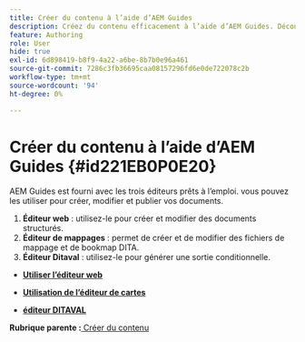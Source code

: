 ```yaml
---
title: Créer du contenu à l’aide d’AEM Guides
description: Créez du contenu efficacement à l’aide d’AEM Guides. Découvrez comment créer, modifier et publier vos documents dans AEM Guides.
feature: Authoring
role: User
hide: true
exl-id: 6d898419-b8f9-4a22-a6be-8b7b0e96a461
source-git-commit: 7286c3fb36695caa08157296fd6e0de722078c2b
workflow-type: tm+mt
source-wordcount: '94'
ht-degree: 0%

---
```


# Créer du contenu à l’aide d’AEM Guides {#id221EB0P0E20}

AEM Guides est fourni avec les trois éditeurs prêts à l’emploi. vous pouvez les utiliser pour créer, modifier et publier vos documents.

1. **Éditeur web** : utilisez-le pour créer et modifier des documents structurés.
1. **Éditeur de mappages** : permet de créer et de modifier des fichiers de mappage et de bookmap DITA.
1. **Éditeur Ditaval** : utilisez-le pour générer une sortie conditionnelle.

- **[Utiliser l’éditeur web](web-editor.md)**

- **[Utilisation de l’éditeur de cartes](map-editor.md)**

- **[éditeur DITAVAL](ditaval-editor.md)**


**Rubrique parente :**[ Créer du contenu](authoring-content.md)
